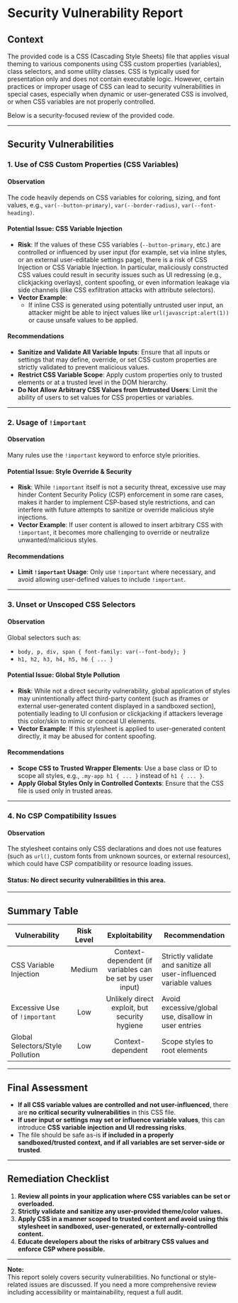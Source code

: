 # Security Vulnerability Report

## Context

The provided code is a CSS (Cascading Style Sheets) file that applies visual theming to various components using CSS custom properties (variables), class selectors, and some utility classes. CSS is typically used for presentation only and does not contain executable logic. However, certain practices or improper usage of CSS can lead to security vulnerabilities in special cases, especially when dynamic or user-generated CSS is involved, or when CSS variables are not properly controlled.

Below is a security-focused review of the provided code.

---

## Security Vulnerabilities

### 1. Use of CSS Custom Properties (CSS Variables)

#### Observation

The code heavily depends on CSS variables for coloring, sizing, and font values, e.g., `var(--button-primary)`, `var(--border-radius)`, `var(--font-heading)`.

#### Potential Issue: CSS Variable Injection

- **Risk**: If the values of these CSS variables (`--button-primary`, etc.) are controlled or influenced by user input (for example, set via inline styles, or an external user-editable settings page), there is a risk of CSS Injection or CSS Variable Injection. In particular, maliciously constructed CSS values could result in security issues such as UI redressing (e.g., clickjacking overlays), content spoofing, or even information leakage via side channels (like CSS exfiltration attacks with attribute selectors).
- **Vector Example**:
  - If inline CSS is generated using potentially untrusted user input, an attacker might be able to inject values like `url(javascript:alert(1))` or cause unsafe values to be applied.

#### Recommendations

- **Sanitize and Validate All Variable Inputs**: Ensure that all inputs or settings that may define, override, or set CSS custom properties are strictly validated to prevent malicious values.
- **Restrict CSS Variable Scope**: Apply custom properties only to trusted elements or at a trusted level in the DOM hierarchy.
- **Do Not Allow Arbitrary CSS Values from Untrusted Users**: Limit the ability of users to set values for CSS properties or variables.

---

### 2. Usage of `!important`

#### Observation

Many rules use the `!important` keyword to enforce style priorities.

#### Potential Issue: Style Override & Security

- **Risk**: While `!important` itself is not a security threat, excessive use may hinder Content Security Policy (CSP) enforcement in some rare cases, makes it harder to implement CSP-based style restrictions, and can interfere with future attempts to sanitize or override malicious style injections.
- **Vector Example**: If user content is allowed to insert arbitrary CSS with `!important`, it becomes more challenging to override or neutralize unwanted/malicious styles.

#### Recommendations

- **Limit `!important` Usage**: Only use `!important` where necessary, and avoid allowing user-defined values to include `!important`.

---

### 3. Unset or Unscoped CSS Selectors

#### Observation

Global selectors such as:

- `body, p, div, span { font-family: var(--font-body); }`
- `h1, h2, h3, h4, h5, h6 { ... }`

#### Potential Issue: Global Style Pollution

- **Risk**: While not a direct security vulnerability, global application of styles may unintentionally affect third-party content (such as iframes or external user-generated content displayed in a sandboxed section), potentially leading to UI confusion or clickjacking if attackers leverage this color/skin to mimic or conceal UI elements.
- **Vector Example**: If this stylesheet is applied to user-generated content directly, it may be abused for content spoofing.

#### Recommendations

- **Scope CSS to Trusted Wrapper Elements**: Use a base class or ID to scope all styles, e.g., `.my-app h1 { ... }` instead of `h1 { ... }`.
- **Apply Global Styles Only in Controlled Contexts**: Ensure that the CSS file is used only in trusted areas.

---

### 4. No CSP Compatibility Issues

#### Observation

The stylesheet contains only CSS declarations and does not use features (such as `url()`, custom fonts from unknown sources, or external resources), which could have CSP compatibility or resource loading issues.

#### Status: **No direct security vulnerabilities in this area**.

---

## Summary Table

| Vulnerability                    | Risk Level |                      Exploitability                       | Recommendation                                                     |
| -------------------------------- | :--------: | :-------------------------------------------------------: | ------------------------------------------------------------------ |
| CSS Variable Injection           |   Medium   | Context-dependent (if variables can be set by user input) | Strictly validate and sanitize all user-influenced variable values |
| Excessive Use of `!important`    |    Low     |       Unlikely direct exploit, but security hygiene       | Avoid excessive/global use, disallow in user entries               |
| Global Selectors/Style Pollution |    Low     |                     Context-dependent                     | Scope styles to root elements                                      |

---

## Final Assessment

- **If all CSS variable values are controlled and not user-influenced**, there are **no critical security vulnerabilities** in this CSS file.
- **If user input or settings may set or influence variable values**, this can introduce **CSS variable injection and UI redressing risks**.
- The file should be safe as-is **if included in a properly sandboxed/trusted context, and if all variables are set server-side or trusted**.

---

## Remediation Checklist

1. **Review all points in your application where CSS variables can be set or overloaded.**
2. **Strictly validate and sanitize any user-provided theme/color values.**
3. **Apply CSS in a manner scoped to trusted content and avoid using this stylesheet in sandboxed, user-generated, or externally-controlled content.**
4. **Educate developers about the risks of arbitrary CSS values and enforce CSP where possible.**

---

**Note:**  
This report solely covers security vulnerabilities. No functional or style-related issues are discussed. If you need a more comprehensive review including accessibility or maintainability, request a full audit.
